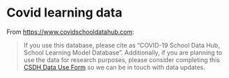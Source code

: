 # Covid learning data

From <https://www.covidschooldatahub.com>:

> If you use this database, please cite as “COVID-19 School Data Hub, School
Learning Model Database”. Additionally, if you are planning to use the data for
research purposes, please consider completing this [CSDH Data Use
Form](https://docs.google.com/forms/d/e/1FAIpQLSeFLzidLxKdq5WjrDy-z4BL_QPQMES0JESoTN60aK5bs2Wddg/viewform?usp=sf_link)
so we can be in touch with data updates.


